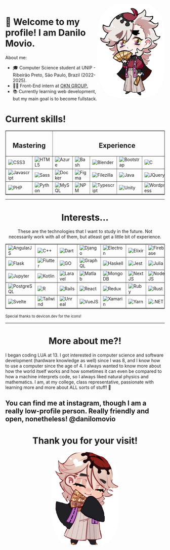 <img src="douma.png" align="right" width="211" height="296" style="border-radius:30%" alt="Douma" title="Douma, one of my favorite characters."/>
<link rel="stylesheet" href="https://cdn.jsdelivr.net/gh/devicons/devicon@v2.15.1/devicon.min.css"/> 

<h1> 🌹 Welcome to my profile! I am Danilo Movio.</h1>
<p>About me:</p>
<ul>
    <li>🎓 Computer Science student at UNIP - Ribeirão Preto, São Paulo, Brazil (2022-2025).</li>
    <li>👨‍💻 Front-End intern at <a href="https://www.okngroup.com.br/">OKN GROUP.</a></li>
    <li>📚 Currently learning web development, but my main goal is to become fullstack.</li>
</ul>
<h1>Current skills!</h1>
<table border>
    <thead>
        <tr>
            <th colspan="2"><h2>Mastering</h2></td>
            <th colspan="6"><h2>Experience</h2></td>
        </tr>
    </thead>
    <tmain>
        <tr>
            <td><img src="https://cdn.jsdelivr.net/gh/devicons/devicon/icons/css3/css3-original.svg" height="50px" alt="CSS3" title="CSS3"/></td>
            <td><img src="https://cdn.jsdelivr.net/gh/devicons/devicon/icons/html5/html5-original.svg" height="50px" alt="HTML5" title="HTML5"/></td>
            <td><img src="https://cdn.jsdelivr.net/gh/devicons/devicon/icons/azure/azure-original.svg" height="50px" alt="Azure"/></td>
            <td><img src="https://cdn.jsdelivr.net/gh/devicons/devicon/icons/bash/bash-original.svg" height="50px" alt="Bash"/></td>
            <td><img src="https://cdn.jsdelivr.net/gh/devicons/devicon/icons/blender/blender-original.svg" height="50px" alt="Blender"/></td>
            <td><img src="https://cdn.jsdelivr.net/gh/devicons/devicon/icons/bootstrap/bootstrap-original.svg" height="50px" alt="Bootstrap" title="Bootstrap"/></td>
            <td><img src="https://cdn.jsdelivr.net/gh/devicons/devicon/icons/c/c-original.svg" height="50px" alt="C"/></td>
            <td><img src="https://cdn.jsdelivr.net/gh/devicons/devicon/icons/csharp/csharp-original.svg" height="50px" alt="C#"/></td>
        </tr>
        <tr>
            <td><img src="https://cdn.jsdelivr.net/gh/devicons/devicon/icons/javascript/javascript-original.svg" height="50px" alt="Javascript" title="Javascript"/></td>
            <td><img src="https://cdn.jsdelivr.net/gh/devicons/devicon/icons/sass/sass-original.svg" height="50px" alt="Sass"/></td>
            <td><img src="https://cdn.jsdelivr.net/gh/devicons/devicon/icons/docker/docker-original.svg" height="50px" alt="Docker"/></td>
            <td><img src="https://cdn.jsdelivr.net/gh/devicons/devicon/icons/figma/figma-original.svg" height="50px" alt="Figma"/></td>
            <td><img src="https://cdn.jsdelivr.net/gh/devicons/devicon/icons/filezilla/filezilla-plain.svg" height="50px" alt="Filezilla"/></td>
            <td><img src="https://cdn.jsdelivr.net/gh/devicons/devicon/icons/java/java-original.svg" height="50px" alt="Java"/></td>
            <td><img src="https://cdn.jsdelivr.net/gh/devicons/devicon/icons/jquery/jquery-original.svg" height="50px" alt="JQuery"/></td>
            <td><img src="https://cdn.jsdelivr.net/gh/devicons/devicon/icons/lua/lua-original.svg" height="50px" alt="Lua" title="Lua"/></td>
        </tr>
        <tr>
            <td><img src="https://cdn.jsdelivr.net/gh/devicons/devicon/icons/php/php-original.svg" height="50px" alt="PHP"/></td>
            <td><img src="https://cdn.jsdelivr.net/gh/devicons/devicon/icons/python/python-original.svg" height="50px" alt="Python" title="Python"/>
            <td><img src="https://cdn.jsdelivr.net/gh/devicons/devicon/icons/mysql/mysql-original.svg" height="50px" alt="MySQL"/></td>
            <td><img src="https://cdn.jsdelivr.net/gh/devicons/devicon/icons/npm/npm-original-wordmark.svg" height="50px" alt="NPM"/></td>
            <td><img src="https://cdn.jsdelivr.net/gh/devicons/devicon/icons/typescript/typescript-original.svg" height="50px" alt="Typescript"/></td>
            <td><img src="https://cdn.jsdelivr.net/gh/devicons/devicon/icons/unity/unity-original.svg" height="50px" alt="Unity"/></td>
            <td><img src="https://cdn.jsdelivr.net/gh/devicons/devicon/icons/wordpress/wordpress-original.svg" height="50px" alt="Wordpress"/></td>
            <td><img src="https://cdn.jsdelivr.net/gh/devicons/devicon/icons/git/git-original.svg" height="50px" alt="Git"/></td>
        </tr>
        <tr>
        </tr>
        <tr>
    </tmain>
</table>
<hr/>
<h1 align="center">Interests...</h1>
<p align="center">These are the technologies that I want to study in the future. Not necessarily work with all of them, but atleast get a little bit of experience.
<table border align="center">
    <tr>
        <td><img src="https://cdn.jsdelivr.net/gh/devicons/devicon/icons/angularjs/angularjs-original.svg" height="50px" alt="AngularJS"/></td>
        <td><img src="https://cdn.jsdelivr.net/gh/devicons/devicon/icons/cplusplus/cplusplus-original.svg" height="50px" alt="C++"/></td>
        <td><img src="https://cdn.jsdelivr.net/gh/devicons/devicon/icons/dart/dart-original.svg" height="50px" alt="Dart"/></td>
        <td><img src="https://cdn.jsdelivr.net/gh/devicons/devicon/icons/django/django-plain.svg" height="50px" alt="Django"/></td>
        <td><img src="https://cdn.jsdelivr.net/gh/devicons/devicon/icons/electron/electron-original.svg" height="50px" alt="Electron"/></td>
        <td><img src="https://cdn.jsdelivr.net/gh/devicons/devicon/icons/elixir/elixir-original.svg" height="50px" alt="Elixir"/></td>
        <td><img src="https://cdn.jsdelivr.net/gh/devicons/devicon/icons/firebase/firebase-plain.svg" height="50px" alt="Firebase"/></td>
    </tr>
    <tr>
        <td><img src="https://cdn.jsdelivr.net/gh/devicons/devicon/icons/flask/flask-original.svg" height="50px" alt="Flask"/></td>
        <td><img src="https://cdn.jsdelivr.net/gh/devicons/devicon/icons/flutter/flutter-original.svg" height="50px" alt="Flutter"/></td>
        <td><img src="https://cdn.jsdelivr.net/gh/devicons/devicon/icons/go/go-original.svg" height="50px" alt="GO"/></td>
        <td><img src="https://cdn.jsdelivr.net/gh/devicons/devicon/icons/graphql/graphql-plain.svg" height="50px" alt="GraphQL"/></td>
        <td><img src="https://cdn.jsdelivr.net/gh/devicons/devicon/icons/haskell/haskell-original.svg" height="50px" alt="Haskell"/></td>
        <td><img src="https://cdn.jsdelivr.net/gh/devicons/devicon/icons/jest/jest-plain.svg" height="50px" alt="Jest"/></td>
        <td><img src="https://cdn.jsdelivr.net/gh/devicons/devicon/icons/julia/julia-original.svg" height="50px" alt="Julia"/></td>
    </tr>
    <tr>
        <td><img src="https://cdn.jsdelivr.net/gh/devicons/devicon/icons/jupyter/jupyter-original.svg" height="50px" alt="Jupyter"/></td>
        <td><img src="https://cdn.jsdelivr.net/gh/devicons/devicon/icons/kotlin/kotlin-original.svg" height="50px" alt="Kotlin"/></td>
        <td><img src="https://cdn.jsdelivr.net/gh/devicons/devicon/icons/laravel/laravel-plain.svg" height="50px" alt="Laravel"/></td>
        <td><img src="https://cdn.jsdelivr.net/gh/devicons/devicon/icons/matlab/matlab-original.svg" height="50px" alt="Matlab"/></td>
        <td><img src="https://cdn.jsdelivr.net/gh/devicons/devicon/icons/mongodb/mongodb-original.svg" height="50px" alt="MongoDB"/></td>
        <td><img src="https://cdn.jsdelivr.net/gh/devicons/devicon/icons/nextjs/nextjs-original.svg" height="50px" alt="NextJS"/></td>
        <td><img src="https://cdn.jsdelivr.net/gh/devicons/devicon/icons/nodejs/nodejs-original.svg" height="50px" alt="NodeJS"/></td>
    </tr>
    <tr>
        <td><img src="https://cdn.jsdelivr.net/gh/devicons/devicon/icons/postgresql/postgresql-original.svg" height="50px" alt="PostgreSQL"/></td>
        <td><img src="https://cdn.jsdelivr.net/gh/devicons/devicon/icons/r/r-original.svg" height="50px" alt="R"/></td>
        <td><img src="https://cdn.jsdelivr.net/gh/devicons/devicon/icons/rails/rails-original-wordmark.svg" height="50px" alt="Rails"/></td>
        <td><img src="https://cdn.jsdelivr.net/gh/devicons/devicon/icons/react/react-original.svg" height="50px" alt="React"/></td>
        <td><img src="https://cdn.jsdelivr.net/gh/devicons/devicon/icons/redux/redux-original.svg" height="50px" alt="Redux"/></td>
        <td><img src="https://cdn.jsdelivr.net/gh/devicons/devicon/icons/ruby/ruby-original.svg" height="50px" alt="Ruby"/></td>
        <td><img src="https://cdn.jsdelivr.net/gh/devicons/devicon/icons/rust/rust-plain.svg" height="50px" alt="Rust"/></td>
    </tr>
    <tr>
        <td><img src="https://cdn.jsdelivr.net/gh/devicons/devicon/icons/svelte/svelte-original.svg" height="50px" alt="Svelte"/></td>
        <td><img src="https://cdn.jsdelivr.net/gh/devicons/devicon/icons/tailwindcss/tailwindcss-plain.svg" height="50px" alt="Tailwind"/></td>
        <td><img src="https://cdn.jsdelivr.net/gh/devicons/devicon/icons/unrealengine/unrealengine-original.svg" height="50px" alt="Unreal"/></td>
        <td><img src="https://cdn.jsdelivr.net/gh/devicons/devicon/icons/vuejs/vuejs-original.svg" height="50px" alt="VueJS"/></td>
        <td><img src="https://cdn.jsdelivr.net/gh/devicons/devicon/icons/xamarin/xamarin-original.svg" height="50px" alt="Xamarin"/></td>
        <td><img src="https://cdn.jsdelivr.net/gh/devicons/devicon/icons/yarn/yarn-original.svg" height="50px" alt="Yarn"/></td>
        <td><img src="https://cdn.jsdelivr.net/gh/devicons/devicon/icons/dotnetcore/dotnetcore-original.svg" height="50px" alt=".NET"/></td>
    </tr>
</table>
<small>Special thanks to devicon.dev for the icons!</small>
<hr/>
<h1 align="center">More about me?!</h1>
<p>I began coding LUA at 13. I got interested in computer science and software development (hardware knowledge as well) since I was 8, and I know how to use a computer since the age of 4. I always wanted to know more about how the world itself works and how sometimes it can even be compared to how a machine interprets code, so I always liked natural physics and mathematics. I am, at my college, class representative, passionate with learning more and more about ALL sorts of stuff! 🤗

<h2>You can find me at instagram, though I am a really low-profile person. Really friendly and open, nonetheless! @danilomovio</h2>
<h1 align="center">Thank you for your visit!</h1>
<p align="center"><img src="douma2.png" width="211" height="296" style="border-radius:30%" alt="Douma" title="Douma, once again!"/></p>
